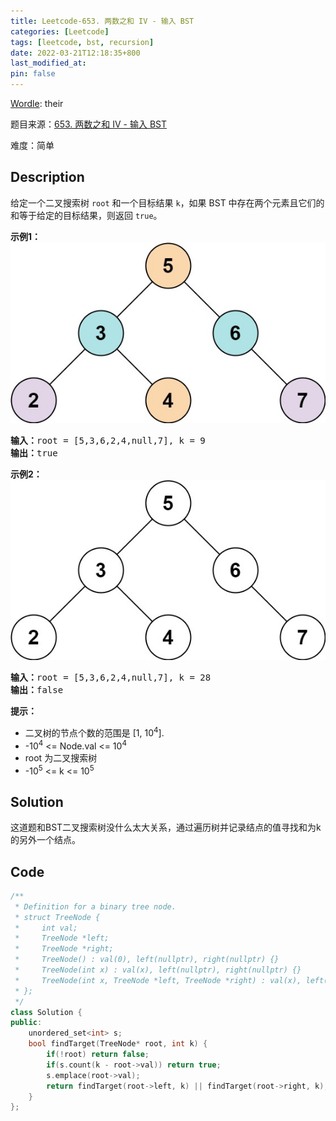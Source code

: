 ```yaml
---
title: Leetcode-653. 两数之和 IV - 输入 BST
categories: [Leetcode]
tags: [leetcode, bst, recursion]
date: 2022-03-21T12:18:35+800
last_modified_at: 
pin: false
---
```


[Wordle](https://www.nytimes.com/games/wordle/index.html): their

题目来源：[653. 两数之和 IV - 输入 BST](https://leetcode-cn.com/problems/two-sum-iv-input-is-a-bst/)

难度：简单

## Description

给定一个二叉搜索树 `root` 和一个目标结果 `k`，如果 BST 中存在两个元素且它们的和等于给定的目标结果，则返回 `true`。


**示例1：**
![](/images/posts/10-1.png)
<pre>
<strong>输入：</strong>root = [5,3,6,2,4,null,7], k = 9
<strong>输出：</strong>true
</pre>

**示例2：**
![](/images/posts/10-2.png)
<pre>
<strong>输入：</strong>root = [5,3,6,2,4,null,7], k = 28
<strong>输出：</strong>false
</pre>

**提示：**

- 二叉树的节点个数的范围是  [1, 10<sup>4</sup>].
- -10<sup>4</sup> <= Node.val <= 10<sup>4</sup>
- root 为二叉搜索树
- -10<sup>5</sup> <= k <= 10<sup>5</sup>


## Solution

这道题和BST二叉搜索树没什么太大关系，通过遍历树并记录结点的值寻找和为k的另外一个结点。


## Code
```c++
/**
 * Definition for a binary tree node.
 * struct TreeNode {
 *     int val;
 *     TreeNode *left;
 *     TreeNode *right;
 *     TreeNode() : val(0), left(nullptr), right(nullptr) {}
 *     TreeNode(int x) : val(x), left(nullptr), right(nullptr) {}
 *     TreeNode(int x, TreeNode *left, TreeNode *right) : val(x), left(left), right(right) {}
 * };
 */
class Solution {
public:
    unordered_set<int> s;
    bool findTarget(TreeNode* root, int k) {
        if(!root) return false;
        if(s.count(k - root->val)) return true;
        s.emplace(root->val);
        return findTarget(root->left, k) || findTarget(root->right, k);
    }
};
```
